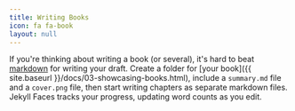 ```yaml
---
title: Writing Books
icon: fa fa-book
layout: null
---
```


If you're thinking about writing a book (or several), it's hard to beat [markdown](https://github.com/adam-p/markdown-here/wiki/Markdown-Cheatsheet) for writing your draft. Create a folder for [your book]({{ site.baseurl }}/docs/03-showcasing-books.html), include a `summary.md` file and a `cover.png` file, then start writing chapters as separate markdown files. Jekyll Faces tracks your progress, updating word counts as you edit. 